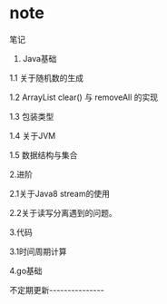 # note
笔记

1. Java基础

1.1 关于随机数的生成

1.2 ArrayList clear() 与 removeAll 的实现

1.3 包装类型

1.4 关于JVM

1.5 数据结构与集合

2.进阶

2.1关于Java8 stream的使用

2.2关于读写分离遇到的问题。

3.代码

3.1时间周期计算

4.go基础

不定期更新---------------

